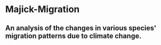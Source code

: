 # Majick-Migration
## An analysis of the changes in various species' migration patterns due to climate change.

